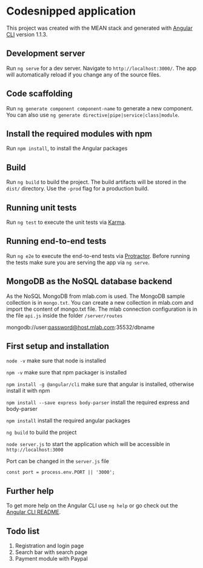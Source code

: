 # Codesnipped application

This project was created with the MEAN stack and generated with [Angular CLI](https://github.com/angular/angular-cli) version 1.1.3.

## Development server

Run `ng serve` for a dev server. Navigate to `http://localhost:3000/`. The app will automatically reload if you change any of the source files.

## Code scaffolding

Run `ng generate component component-name` to generate a new component. You can also use `ng generate directive|pipe|service|class|module`.

## Install the required modules with npm

Run `npm install`, to install the Angular packages

## Build

Run `ng build` to build the project. The build artifacts will be stored in the `dist/` directory. Use the `-prod` flag for a production build.

## Running unit tests

Run `ng test` to execute the unit tests via [Karma](https://karma-runner.github.io).

## Running end-to-end tests

Run `ng e2e` to execute the end-to-end tests via [Protractor](http://www.protractortest.org/).
Before running the tests make sure you are serving the app via `ng serve`.

## MongoDB as the NoSQL database backend

As the NoSQL MongoDB from mlab.com is used. The MongoDB sample collection is in `mongo.txt`. You can create a new collection in mlab.com and import the content of mongo.txt file. The mlab connection configuration is in the file `api.js` inside the folder `/server/routes`

mongodb://user:password@host.mlab.com:35532/dbname

## First setup and installation
`node -v`  make sure that node is installed

`npm -v`   make sure that npm packager is installed

`npm install -g @angular/cli` make sure that angular is installed, otherwise install it with npm

`npm install --save express body-parser`  install the required express and body-parser

`npm install` install the required angular packages

`ng build` to build the project

`node server.js` to start the application which will be accessible in `http://localhost:3000`

Port can be changed in the `server.js` file

`const port = process.env.PORT || '3000';`

## Further help

To get more help on the Angular CLI use `ng help` or go check out the [Angular CLI README](https://github.com/angular/angular-cli/blob/master/README.md).

## Todo list

1. Registration and login page
2. Search bar with search page
3. Payment module with Paypal
